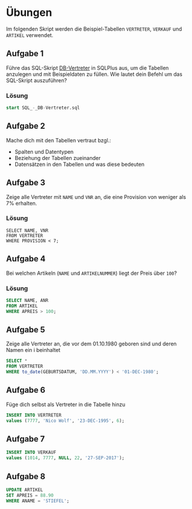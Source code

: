 # Übungen

Im folgenden Skript werden die Beispiel-Tabellen `VERTRETER`, `VERKAUF` und `ARTIKEL` verwendet.

## Aufgabe 1
Führe das SQL-Skript [DB-Vertreter](./SQL_-_DB-Vertreter.sql) in SQLPlus aus, um die Tabellen anzulegen und mit Beispieldaten zu füllen. Wie lautet dein Befehl um das SQL-Skript auszuführen?

### Lösung
```sql
start SQL_-_DB-Vertreter.sql

```

## Aufgabe 2
Mache dich mit den Tabellen vertraut bzgl.:
* Spalten und Datentypen
* Beziehung der Tabellen zueinander
* Datensätzen in den Tabellen und was diese bedeuten

## Aufgabe 3
Zeige alle Vertreter mit `NAME` und `VNR` an, die eine Provision von  weniger als 7% erhalten. 

### Lösung
```
SELECT NAME, VNR
FROM VERTRETER
WHERE PROVISION < 7;
```

## Aufgabe 4
Bei welchen Artikeln (`NAME` und `ARTIKELNUMMER`) liegt der Preis über `100`?

### Lösung
```sql
SELECT NAME, ANR
FROM ARTIKEL
WHERE APREIS > 100;
```

## Aufgabe 5
Zeige alle Vertreter an, die vor dem 01.10.1980 geboren sind und deren Namen ein i beinhaltet

```sql
SELECT *
FROM VERTRETER 
WHERE to_date(GEBURTSDATUM, 'DD.MM.YYYY') < '01-DEC-1980'; 
````

## Aufgabe 6

Füge dich selbst als Vertreter in die Tabelle hinzu

```sql
INSERT INTO VERTRETER
values (7777, 'Nico Wolf', '23-DEC-1995', 6);
```
## Aufgabe 7
```sql
INSERT INTO VERKAUF
values (1014, 7777, NULL, 22, '27-SEP-2017');
```

## Aufgabe 8

```sql
UPDATE ARTIKEL
SET APREIS = 88.90
WHERE ANAME = 'STIEFEL';

``` 